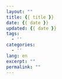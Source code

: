 ```yaml
---
layout: ""
title: {{ title }}
date: {{ date }}
updated: {{ date }}
tags:
  - ''
categories:
  - ''
lang: en
excerpt: ""
permalink: ""
---
```

